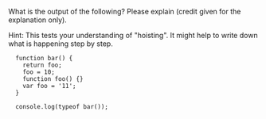 What is the output of the following?  Please explain (credit given for the explanation only). 

Hint: This tests your understanding of "hoisting". It might help to write down what is happening step by step.

```
  function bar() {
    return foo;
    foo = 10;
    function foo() {}
    var foo = '11';
  }

  console.log(typeof bar());
```
